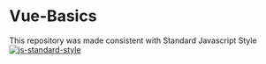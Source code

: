 # Vue-Basics

This repository was made consistent with Standard Javascript Style
[![js-standard-style](https://cdn.rawgit.com/standard/standard/master/badge.svg)](http://standardjs.com)
